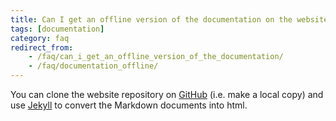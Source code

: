 ```yaml
---
title: Can I get an offline version of the documentation on the website?
tags: [documentation]
category: faq
redirect_from:
    - /faq/can_i_get_an_offline_version_of_the_documentation/
    - /faq/documentation_offline/
---
```


You can clone the website repository on [GitHub](https://github.com/fieldtrip/website) (i.e. make a local copy) and use [Jekyll](https://jekyllrb.com) to convert the Markdown documents into html.
